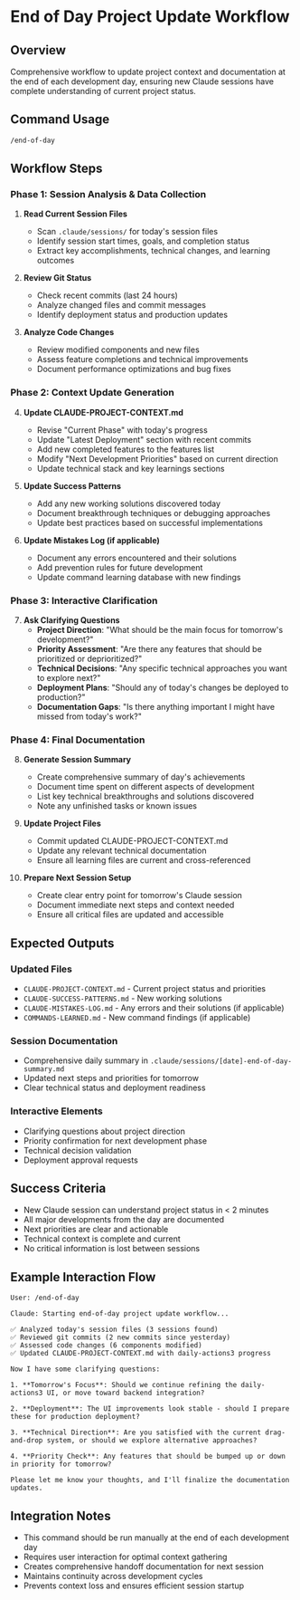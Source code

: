 # End of Day Project Update Workflow

## Overview
Comprehensive workflow to update project context and documentation at the end of each development day, ensuring new Claude sessions have complete understanding of current project status.

## Command Usage
```bash
/end-of-day
```

## Workflow Steps

### Phase 1: Session Analysis & Data Collection
1. **Read Current Session Files**
   - Scan `.claude/sessions/` for today's session files
   - Identify session start times, goals, and completion status
   - Extract key accomplishments, technical changes, and learning outcomes

2. **Review Git Status**
   - Check recent commits (last 24 hours)
   - Analyze changed files and commit messages
   - Identify deployment status and production updates

3. **Analyze Code Changes**
   - Review modified components and new files
   - Assess feature completions and technical improvements
   - Document performance optimizations and bug fixes

### Phase 2: Context Update Generation
4. **Update CLAUDE-PROJECT-CONTEXT.md**
   - Revise "Current Phase" with today's progress
   - Update "Latest Deployment" section with recent commits
   - Add new completed features to the features list
   - Modify "Next Development Priorities" based on current direction
   - Update technical stack and key learnings sections

5. **Update Success Patterns**
   - Add any new working solutions discovered today
   - Document breakthrough techniques or debugging approaches
   - Update best practices based on successful implementations

6. **Update Mistakes Log (if applicable)**
   - Document any errors encountered and their solutions
   - Add prevention rules for future development
   - Update command learning database with new findings

### Phase 3: Interactive Clarification
7. **Ask Clarifying Questions**
   - **Project Direction**: "What should be the main focus for tomorrow's development?"
   - **Priority Assessment**: "Are there any features that should be prioritized or deprioritized?"
   - **Technical Decisions**: "Any specific technical approaches you want to explore next?"
   - **Deployment Plans**: "Should any of today's changes be deployed to production?"
   - **Documentation Gaps**: "Is there anything important I might have missed from today's work?"

### Phase 4: Final Documentation
8. **Generate Session Summary**
   - Create comprehensive summary of day's achievements
   - Document time spent on different aspects of development
   - List key technical breakthroughs and solutions discovered
   - Note any unfinished tasks or known issues

9. **Update Project Files**
   - Commit updated CLAUDE-PROJECT-CONTEXT.md
   - Update any relevant technical documentation
   - Ensure all learning files are current and cross-referenced

10. **Prepare Next Session Setup**
    - Create clear entry point for tomorrow's Claude session
    - Document immediate next steps and context needed
    - Ensure all critical files are updated and accessible

## Expected Outputs

### Updated Files
- `CLAUDE-PROJECT-CONTEXT.md` - Current project status and priorities
- `CLAUDE-SUCCESS-PATTERNS.md` - New working solutions
- `CLAUDE-MISTAKES-LOG.md` - Any errors and their solutions (if applicable)
- `COMMANDS-LEARNED.md` - New command findings (if applicable)

### Session Documentation
- Comprehensive daily summary in `.claude/sessions/[date]-end-of-day-summary.md`
- Updated next steps and priorities for tomorrow
- Clear technical status and deployment readiness

### Interactive Elements
- Clarifying questions about project direction
- Priority confirmation for next development phase
- Technical decision validation
- Deployment approval requests

## Success Criteria
- New Claude session can understand project status in < 2 minutes
- All major developments from the day are documented
- Next priorities are clear and actionable
- Technical context is complete and current
- No critical information is lost between sessions

## Example Interaction Flow
```
User: /end-of-day

Claude: Starting end-of-day project update workflow...

✅ Analyzed today's session files (3 sessions found)
✅ Reviewed git commits (2 new commits since yesterday)
✅ Assessed code changes (6 components modified)
✅ Updated CLAUDE-PROJECT-CONTEXT.md with daily-actions3 progress

Now I have some clarifying questions:

1. **Tomorrow's Focus**: Should we continue refining the daily-actions3 UI, or move toward backend integration?

2. **Deployment**: The UI improvements look stable - should I prepare these for production deployment?

3. **Technical Direction**: Are you satisfied with the current drag-and-drop system, or should we explore alternative approaches?

4. **Priority Check**: Any features that should be bumped up or down in priority for tomorrow?

Please let me know your thoughts, and I'll finalize the documentation updates.
```

## Integration Notes
- This command should be run manually at the end of each development day
- Requires user interaction for optimal context gathering
- Creates comprehensive handoff documentation for next session
- Maintains continuity across development cycles
- Prevents context loss and ensures efficient session startup